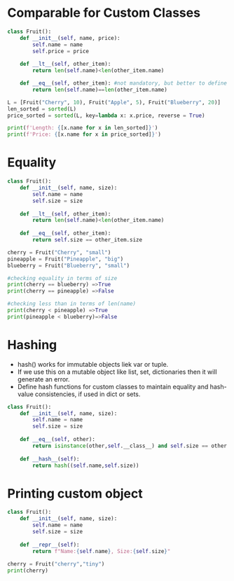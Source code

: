 # Comparable for Custom Classes
```python
class Fruit():
    def __init__(self, name, price):
        self.name = name
        self.price = price        
            
    def __lt__(self, other_item):
    	return len(self.name)<len(other_item.name)

    def __eq__(self, other_item): #not mandatory, but better to define all comparisons
    	return len(self.name)==len(other_item.name)

L = [Fruit("Cherry", 10), Fruit("Apple", 5), Fruit("Blueberry", 20)]
len_sorted = sorted(L)
price_sorted = sorted(L, key=lambda x: x.price, reverse = True)

print(f'Length: {[x.name for x in len_sorted]}')
print(f'Price: {[x.name for x in price_sorted]}')
```

# Equality
```python
class Fruit():
    def __init__(self, name, size):
        self.name = name 
        self.size = size
            
    def __lt__(self, other_item):
    	return len(self.name)<len(other_item.name)
    
    def __eq__(self, other_item):
    	return self.size == other_item.size

cherry = Fruit("Cherry", "small")
pineapple = Fruit("Pineapple", "big")
blueberry = Fruit("Blueberry", "small")

#checking equality in terms of size
print(cherry == blueberry) =>True
print(cherry == pineapple) =>False

#checking less than in terms of len(name)
print(cherry < pineapple) =>True
print(pineapple < blueberry)=>False
```

# Hashing
* hash() works for immutable objects liek var or tuple.
* If we use this on a mutable object like list, set, dictionaries then it will generate an error.
* Define hash functions for custom classes to maintain equality and hash-value consistencies, if used in dict or sets.

```python
class Fruit():
    def __init__(self, name, size):
        self.name = name 
        self.size = size
    
    def __eq__(self, other):
    	return isinstance(other,self.__class__) and self.size == other.size and self.name==other.name
        
    def __hash__(self):
    	return hash((self.name,self.size))
```

# Printing custom object
```python
class Fruit():
    def __init__(self, name, size):
        self.name = name 
        self.size = size
        
    def __repr__(self):  
        return f"Name:{self.name}, Size:{self.size}"
        
cherry = Fruit("cherry","tiny")
print(cherry)
```
